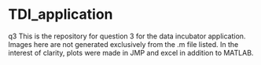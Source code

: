 # TDI_application
q3
This is the repository for question 3 for the data incubator application.
Images here are not generated exclusively from the .m file listed.
In the interest of clarity, plots were made in JMP and excel in addition to MATLAB.
